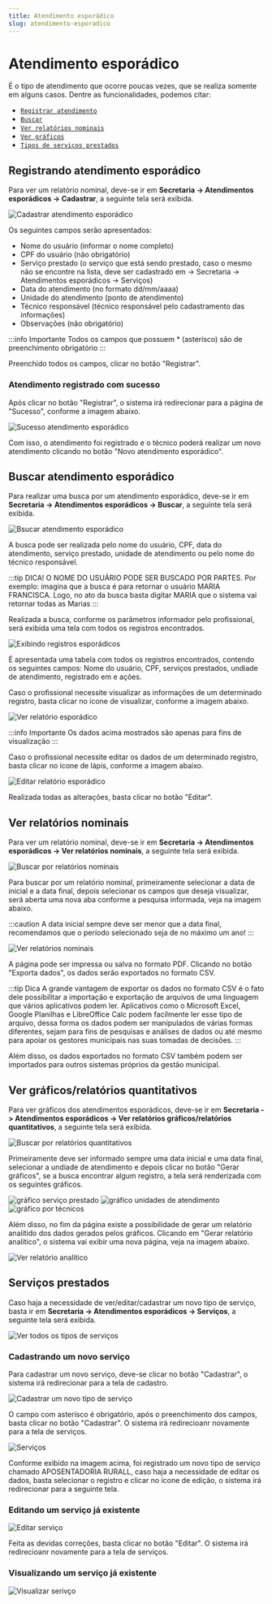 ```yaml
---
title: Atendimento esporádico
slug: atendimento-esporadico
---
```


# Atendimento esporádico

É o tipo de atendimento que ocorre poucas vezes, que se realiza somente em alguns casos. Dentre as funcionalidades, podemos citar:

- [`Registrar atendimento`](#registrando-atendimento-esporádico)
- [`Buscar`](#buscar-atendimento-esporádico)
- [`Ver relatórios nominais`](#ver-relatórios-nominais)
- [`Ver gráficos`](#ver-gráficosrelatórios-quantitativos)
- [`Tipos de serviços prestados`](#serviços-prestados)

## Registrando atendimento esporádico

Para ver um relatório nominal, deve-se ir em **Secretaria -> Atendimentos esporádicos -> Cadastrar**, a seguinte tela será exibida.

![Cadastrar atendimento esporádico](../../static/img/modules/sporadic/cadastrar_atendimento_esporadico.jpg)

Os seguintes campos serão apresentados:

- Nome do usuário (informar o nome completo)
- CPF do usuário (não obrigatório)
- Serviço prestado (o serviço que está sendo prestado, caso o mesmo não se encontre na lista, deve ser cadastrado em -> Secretaria -> Atendimentos esporádicos -> Serviços)
- Data do atendimento (no formato dd/mm/aaaa)
- Unidade do atendimento (ponto de atendimento)
- Técnico responsável (técnico responsável pelo cadastramento das informações)
- Observações (não obrigatório)

:::info Importante
Todos os campos que possuem * (asterísco) são de preenchimento obrigatório
:::

Preenchido todos os campos, clicar no botão "Registrar".

### Atendimento registrado com sucesso

Após clicar no botão "Registrar", o sistema irá redirecionar para a página de "Sucesso", conforme a imagem abaixo.

![Sucesso atendimento esporádico](../../static/img/modules/sporadic/sucesso.jpg)

Com isso, o atendimento foi registrado e o técnico poderá realizar um novo atendimento clicando no botão "Novo atendimento esporádico".

## Buscar atendimento esporádico

Para realizar uma busca por um atendimento esporádico, deve-se ir em **Secretaria -> Atendimentos esporádicos -> Buscar**, a seguinte tela será exibida.

![Bsucar atendimento esporádico](../../static/img/modules/sporadic/buscar.jpg)

A busca pode ser realizada pelo nome do usuário, CPF, data do atendimento, serviço prestado, unidade de atendimento ou pelo nome do técnico responsável.

:::tip DICA! O NOME DO USUÁRIO PODE SER BUSCADO POR PARTES.
Por exemplo: imagina que a busca é para retornar o usuário MARIA FRANCISCA. Logo, no ato da busca basta digitar MARIA que o sistema vai retornar todas as Marias
:::

Realizada a busca, conforme os parâmetros informador pelo profissional, será exibida uma tela com todos os registros encontrados.

![Exibindo registros esporádicos](../../static/img/modules/sporadic/busca_registros.jpg)

É apresentada uma tabela com todos os registros encontrados, contendo os seguintes campos:
Nome do usuário, CPF, serviços prestados, undiade de atendimento, registrado em e ações.

Caso o profissional necessite visualizar as informações de um determinado registro, basta clicar no ícone de visualizar, conforme a imagem abaixo.

![Ver relatório esporádico](../../static/img/modules/sporadic/ver_registros.jpg)

:::info Importante
Os dados acima mostrados são apenas para fins de visualização
:::

Caso o profissional necessite editar os dados de um determinado registro, basta clicar no ícone de lápis, conforme a imagem abaixo.

![Editar relatório esporádico](../../static/img/modules/sporadic/editar_registros.jpg)

Realizada todas as alterações, basta clicar no botão "Editar".

## Ver relatórios nominais

Para ver um relatório nominal, deve-se ir em **Secretaria -> Atendimentos esporádicos -> Ver relatórios nominais**, a seguinte tela será exibida.

![Buscar por relatórios nominais](../../static/img/modules/sporadic/buscar_relatorios_nominais.jpg)

Para buscar por um relatório nominal, primeiramente selecionar a data de inicial e a data final, depois selecionar os campos que deseja visualizar, será aberta uma nova aba conforme a pesquisa informada, veja na imagem abaixo.

:::caution
A data inicial sempre deve ser menor que a data final, recomendamos que o período selecionado seja de no máximo um ano!
:::

![Ver relatórios nominais](../../static/img/modules/sporadic/ver_relatorios_nominais_registros.jpg)

A página pode ser impressa ou salva no formato PDF. Clicando no botão "Exporta dados", os dados serão exportados no formato CSV.

:::tip Dica
A grande vantagem de exportar os dados no formato CSV é o fato dele possibilitar a importação e exportação de arquivos de uma linguagem que vários aplicativos podem ler. Aplicativos como o Microsoft Excel, Google Planilhas e LibreOffice Calc podem facilmente ler esse tipo de arquivo, dessa forma os dados podem ser manipulados de várias formas diferentes, sejam para fins de pesquisas e análises de dados ou até mesmo para apoiar os gestores municipais nas suas tomadas de decisões. 
:::

Além disso, os dados exportados no formato CSV também podem ser importados para outros sistemas próprios da gestão municipal.

## Ver gráficos/relatórios quantitativos

Para ver gráficos dos atendimentos esporádicos, deve-se ir em **Secretaria -> Atendimentos esporádicos -> Ver relatórios gráficos/relatórios quantitativos**, a seguinte tela será exibida.

![Buscar por relatórios quantitativos](../../static/img/modules/sporadic/ver_relatorios_graficos.jpg)

Primeiramente deve ser informado sempre uma data inicial e uma data final, selecionar a undiade de atendimento e depois clicar no botão "Gerar gráficos", se a busca encontrar algum registro, a tela será renderizada com os seguintes gráficos.

![gráfico serviço prestado](../../static/img/modules/sporadic/grafico_01.jpg)
![gráfico unidades de atendimento](../../static/img/modules/sporadic/grafico_02.jpg)
![gráfico por técnicos](../../static/img/modules/sporadic/grafico_03.jpg)

Além disso, no fim da página existe a possibilidade de gerar um relatório analítido dos dados gerados pelos gráficos. Clicando em "Gerar relatório analítico", o sistema vai exibir uma nova página, veja na imagem abaixo.

![Ver relatório analítico](../../static/img/modules/sporadic/ver_relatorio_analitico.jpg)

## Serviços prestados

Caso haja a necessidade de ver/editar/cadastrar um novo tipo de serviço, basta ir em **Secretaria -> Atendimentos esporádicos -> Serviços**, a seguinte tela será exibida.

![Ver todos os tipos de serviços](../../static/img/modules/sporadic/servicos.jpg)

### Cadastrando um novo serviço

Para cadastrar um novo serviço, deve-se clicar no botão "Cadastrar", o sistema irá redirecionar para a tela de cadastro.

![Cadastrar um novo tipo de serviço](../../static/img/modules/sporadic/cadasrar_servico.jpg)

O campo com asterísco é obrigatório, após o preenchimento dos campos, basta clicar no botão "Cadastrar". O sistema irá redirecioanr novamente para a tela de serviços.

![Serviços](../../static/img/modules/sporadic/lista_servicos_novo.jpg)

Conforme exibido na imagem acima, foi registrado um novo tipo de serviço chamado APOSENTADORIA RURALL, caso haja a necessidade de editar os dados, basta selecionar o registro e clicar no ícone de edição, o sistema irá redirecionar para a seguinte tela.

### Editando um serviço já existente

![Editar serviço](../../static/img/modules/sporadic/editar_servico.jpg)

Feita as devidas correções, basta clicar no botão "Editar". O sistema irá redirecioanr novamente para a tela de serviços.

### Visualizando um serviço já existente

![Visualizar serivço](../../static/img/modules/sporadic/ver_servico.jpg)

